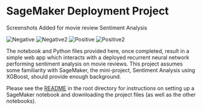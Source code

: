 # SageMaker Deployment Project

Screenshots Added for movie review Sentiment Analysis

![Negative](https://user-images.githubusercontent.com/63676265/142925298-a122a050-bbe1-44d0-a147-dec2f787abdb.png)
![Negative2](https://user-images.githubusercontent.com/63676265/142925301-8a46d054-98b8-4fe2-ad4c-7009f4b0179d.png)
![Positive](https://user-images.githubusercontent.com/63676265/142925302-189046d1-3b15-491a-8522-81bbc6703d91.png)
![Positive2](https://user-images.githubusercontent.com/63676265/142925303-b4d6eb62-4180-4ca9-af9d-1ba6314a5185.png)

The notebook and Python files provided here, once completed, result in a simple web app which interacts with a deployed recurrent neural network performing sentiment analysis on movie reviews. This project assumes some familiarity with SageMaker, the mini-project, Sentiment Analysis using XGBoost, should provide enough background.

Please see the [README](https://github.com/udacity/sagemaker-deployment/tree/master/README.md) in the root directory for instructions on setting up a SageMaker notebook and downloading the project files (as well as the other notebooks).

